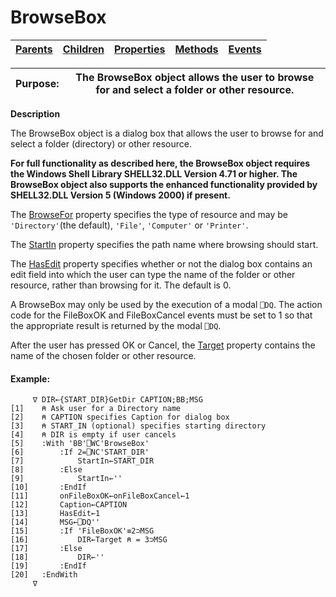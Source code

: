 




<h1 class="heading"><span class="name">BrowseBox</span></h1>

| [Parents](../ParentLists/BrowseBox.htm) | [Children](../ChildLists/BrowseBox.htm) | [Properties](../PropLists/BrowseBox.htm) | [Methods](../MethodLists/BrowseBox.htm) | [Events](../EventLists/BrowseBox.htm) |
| --- | --- | --- | --- | ---  |


| Purpose: | The BrowseBox object allows the user to browse for and select a folder         or other resource. |
| --- | ---  |


**Description**


The BrowseBox object is a dialog box that allows the user to browse for and
			select a folder (directory) or other resource.



**For full functionality as described here, the BrowseBox object requires
the Windows Shell Library SHELL32.DLL Version 4.71 or higher. The BrowseBox
object also supports the enhanced functionality provided by SHELL32.DLL Version
5 (Windows 2000) if present.**


The [BrowseFor](../a-z/browsefor.md) property specifies the
type of resource and may be `'Directory'`(the default), `'File'`, `'Computer'` or `'Printer'`.


The [StartIn](../a-z/startin.md) property specifies the path
name where browsing should start.


The [HasEdit](../a-z/hasedit.md) property specifies whether
or not the dialog box contains an edit field into which the user can type the
name of the folder or other resource, rather than browsing for it. The default
is 0.


A BrowseBox may only be used by the execution of a modal `⎕DQ`.
The action code for the FileBoxOK and FileBoxCancel events must be set to 1 so
that the appropriate result is returned by the modal `⎕DQ`.


After the user has pressed OK or Cancel, the [Target](../a-z/target.md) property contains the name of the chosen folder or other resource.

#### Example:
```apl
     ∇ DIR←{START_DIR}GetDir CAPTION;BB;MSG
[1]    ⍝ Ask user for a Directory name
[2]    ⍝ CAPTION specifies Caption for dialog box
[3]    ⍝ START_IN (optional) specifies starting directory
[4]    ⍝ DIR is empty if user cancels
[5]    :With 'BB'⎕WC'BrowseBox'
[6]        :If 2=⎕NC'START_DIR'
[7]            StartIn←START_DIR
[8]        :Else
[9]            StartIn←''
[10]       :EndIf
[11]       onFileBoxOK←onFileBoxCancel←1
[12]       Caption←CAPTION
[13]       HasEdit←1
[14]       MSG←⎕DQ''
[15]       :If 'FileBoxOK'≡2⊃MSG
[16]           DIR←Target ⍝ = 3⊃MSG
[17]       :Else
[18]           DIR←''
[19]       :EndIf
[20]   :EndWith
     ∇
```


